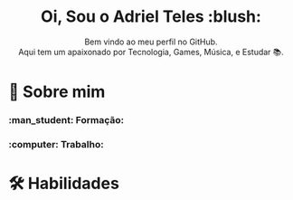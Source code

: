 <div align="center">
<h1>Oi, Sou o Adriel Teles :blush:</h1>  
Bem vindo ao meu perfil no GitHub. <br>
Aqui tem um apaixonado por Tecnologia, Games, Música, e Estudar 📚.
</div>
<div>
  <h1> 🚀 Sobre mim </h1>
  <h3>:man_student: Formação:</h3>
  <h3>:computer: Trabalho:</h3> 
 <div/>
  <div>
    <h1> 🛠 Habilidades </h1>
  </div>



